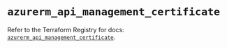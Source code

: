 # `azurerm_api_management_certificate`

Refer to the Terraform Registry for docs: [`azurerm_api_management_certificate`](https://registry.terraform.io/providers/hashicorp/azurerm/4.43.0/docs/resources/api_management_certificate).
